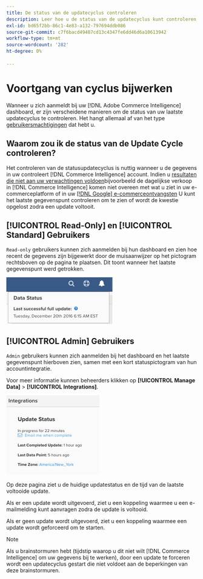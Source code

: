 ```yaml
---
title: De status van de updatecyclus controleren
description: Leer hoe u de status van de updatecyclus kunt controleren.
exl-id: bd65f2bb-86c1-4e83-a132-797694ddb086
source-git-commit: c7f6bacd49487cd13c4347fe6dd46d6a10613942
workflow-type: tm+mt
source-wordcount: '282'
ht-degree: 0%

---
```


# Voortgang van cyclus bijwerken

Wanneer u zich aanmeldt bij uw [!DNL Adobe Commerce Intelligence] dashboard, er zijn verscheidene manieren om de status van uw laatste updatecyclus te controleren. Het hangt allemaal af van het type [gebruikersmachtigingen](../administrator/user-management/user-management.md) dat hebt u.

## Waarom zou ik de status van de Update Cycle controleren?

Het controleren van de statusupdatecyclus is nuttig wanneer u de gegevens in uw controleert [!DNL Commerce Intelligence] account. Indien u [resultaten die niet aan uw verwachtingen voldoen](../data-analyst/data-warehouse-mgr/data-and-updates-faq.md)bijvoorbeeld de dagelijkse verkoop in [!DNL Commerce Intelligence] komen niet overeen met wat u ziet in uw e-commerceplatform of in uw [[!DNL Google] e-commerceontvangsten](https://experienceleague.adobe.com/docs/commerce-knowledge-base/kb/troubleshooting/miscellaneous/diagnosing-google-ecommerce-revenue-discrepancies.html) U kunt het laatste gegevenspunt controleren om te zien of wordt de kwestie opgelost zodra een update voltooit.

## [!UICONTROL Read-Only] en [!UICONTROL Standard] Gebruikers

`Read-only` gebruikers kunnen zich aanmelden bij hun dashboard en zien hoe recent de gegevens zijn bijgewerkt door de muisaanwijzer op het pictogram rechtsboven op de pagina te plaatsen. Dit toont wanneer het laatste gegevenspunt werd getrokken.

![](../../mbi/assets/last-success-data.png)

## [!UICONTROL Admin] Gebruikers

`Admin` gebruikers kunnen zich aanmelden bij het dashboard en het laatste gegevenspunt hierboven zien, samen met een kort statuspictogram van hun accountintegratie.

Voor meer informatie kunnen beheerders klikken op **[!UICONTROL Manage Data]** > **[!UICONTROL Integrations]**.

![](../../mbi/assets/detail-manage-data-integrations.png)

Op deze pagina ziet u de huidige updatestatus en de tijd van de laatste voltooide update.

Als er een update wordt uitgevoerd, ziet u een koppeling waarmee u een e-mailmelding kunt aanvragen zodra de update is voltooid.

Als er geen update wordt uitgevoerd, ziet u een koppeling waarmee een update wordt geforceerd om te starten.

>[!NOTE]
>
>Als u brainstormuren hebt (tijdstip waarop u dit niet wilt [!DNL Commerce Intelligence] om uw gegevens bij te werken), door een update te forceren wordt een updatecyclus gestart die niet voldoet aan de beperkingen van deze brainstormuren.
